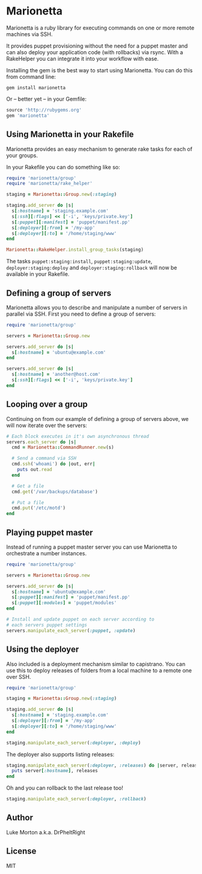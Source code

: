 # Marionetta

Marionetta is a ruby library for executing commands on one
or more remote machines via SSH.

It provides puppet provisioning without the need for a puppet
master and can also deploy your application code (with
rollbacks) via rsync. With a RakeHelper you can integrate it
into your workflow with ease.

Installing the gem is the best way to start using Marionetta.
You can do this from command line:

```
gem install marionetta
```

Or – better yet – in your Gemfile:

``` ruby
source 'http://rubygems.org'
gem 'marionetta'
```

## Using Marionetta in your Rakefile

Marionetta provides an easy mechanism to generate rake tasks
for each of your groups.

In your Rakefile you can do something like so:

``` ruby
require 'marionetta/group'
require 'marionetta/rake_helper'

staging = Marionetta::Group.new(:staging)

staging.add_server do |s|
  s[:hostname] = 'staging.example.com'
  s[:ssh][:flags] << ['-i', 'keys/private.key']
  s[:puppet][:manifest] = 'puppet/manifest.pp'
  s[:deployer][:from] = '/my-app'
  s[:deployer][:to] = '/home/staging/www'
end

Marionetta::RakeHelper.install_group_tasks(staging)
```

The tasks `puppet:staging:install`, `puppet:staging:update`,
`deployer:staging:deploy` and `deployer:staging:rollback`
will now be available in your Rakefile.

## Defining a group of servers

Marionetta allows you to describe and manipulate a number of
servers in parallel via SSH. First you need to define a group
of servers:

``` ruby
require 'marionetta/group'

servers = Marionetta::Group.new

servers.add_server do |s|
  s[:hostname] = 'ubuntu@example.com'
end

servers.add_server do |s|
  s[:hostname] = 'another@host.com'
  s[:ssh][:flags] << ['-i', 'keys/private.key']
end
```

## Looping over a group

Continuing on from our example of defining a group of servers
above, we will now iterate over the servers:

``` ruby
# Each block executes in it's own asynchronous thread
servers.each_server do |s|
  cmd = Marionetta::CommandRunner.new(s)

  # Send a command via SSH
  cmd.ssh('whoami') do |out, err|
    puts out.read
  end

  # Get a file
  cmd.get('/var/backups/database')

  # Put a file
  cmd.put('/etc/motd')
end
```

## Playing puppet master

Instead of running a puppet master server you can use
Marionetta to orchestrate a number instances.

``` ruby
require 'marionetta/group'

servers = Marionetta::Group.new

servers.add_server do |s|
  s[:hostname] = 'ubuntu@example.com'
  s[:puppet][:manifest] = 'puppet/manifest.pp'
  s[:puppet][:modules] = 'puppet/modules'
end

# Install and update puppet on each server according to
# each servers puppet settings
servers.manipulate_each_server(:puppet, :update)
```

## Using the deployer

Also included is a deployment mechanism similar to capistrano.
You can use this to deploy releases of folders from a local
machine to a remote one over SSH.

``` ruby
require 'marionetta/group'

staging = Marionetta::Group.new(:staging)

staging.add_server do |s|
  s[:hostname] = 'staging.example.com'
  s[:deployer][:from] = '/my-app'
  s[:deployer][:to] = '/home/staging/www'
end

staging.manipulate_each_server(:deployer, :deploy)
```

The deployer also supports listing releases:

``` ruby
staging.manipulate_each_server(:deployer, :releases) do |server, releases|
  puts server[:hostname], releases
end
```

Oh and you can rollback to the last release too!

``` ruby
staging.manipulate_each_server(:deployer, :rollback)
```

## Author

Luke Morton a.k.a. DrPheltRight

## License

MIT